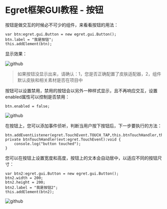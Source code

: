 Egret框架GUI教程 - 按钮
===============

按钮是做交互的时候必不可少的组件，来看看按钮的用法：

```
var btn:egret.gui.Button = new egret.gui.Button();
btn.label = "我是按钮";
this.addElement(btn);
```

显示效果：

![github](https://raw.githubusercontent.com/NeoGuo/html5-documents/master/egret-gui/images/button1.png "Egret")
> 如果按钮没显示出来，请确认：1，您是否正确配置了皮肤适配器，2，组件默认皮肤和相关素材是否在项目中

按钮可以设置禁用，禁用的按钮会以另外一种样式显示，且不再响应交互，设置enabled属性可以控制是否禁用：

```
btn.enabled = false;
```
![github](https://raw.githubusercontent.com/NeoGuo/html5-documents/master/egret-gui/images/button2.png "Egret")

在按钮上，您可以添加事件侦听，判断当用户按下按钮后，下一步要执行的方法：

```
btn.addEventListener(egret.TouchEvent.TOUCH_TAP,this.btnTouchHandler,this);
private btnTouchHandler(evt:egret.TouchEvent):void {
    console.log("button touched");
}
```

您可以在按钮上设置宽度和高度，按钮上的文本会自动居中，以适应不同的按钮尺寸：

```
var btn2:egret.gui.Button = new egret.gui.Button();
btn2.width = 200;
btn2.height = 200;
btn2.label = "我是按钮2";
this.addElement(btn2);
```

![github](https://raw.githubusercontent.com/NeoGuo/html5-documents/master/egret-gui/images/button3.png "Egret")